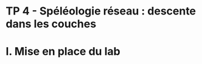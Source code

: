 # TP 4 - Spéléologie réseau : descente dans les couches
# I. Mise en place du lab
<!--stackedit_data:
eyJoaXN0b3J5IjpbMTU5ODkxNDI2MCw3MzA5OTgxMTZdfQ==
-->